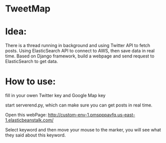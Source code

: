 # TweetMap

# Idea:
  There is a thread running in background and using Twitter API to fetch posts. Using ElasticSearch API to connect to AWS,
  then save data in real time.
  Based on Django framework, build a webpage and send request to ElasticSearch to get data.
# How to use:
  fill in your owen Twitter key and Google Map key
  
  start serverend.py, which can make sure you can get posts in real time.
  
  Open this webPage:  http://custom-env-1.pmspppavfq.us-east-1.elasticbeanstalk.com/ 
  
  Select keyword and then move your mouse to the marker, you will see what they said about this keyword.
  
